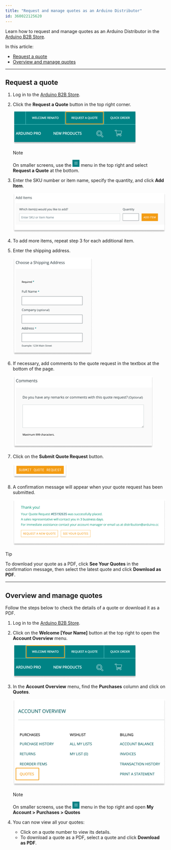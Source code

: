 ```yaml
---
title: "Request and manage quotes as an Arduino Distributor"
id: 360022125620
---
```


Learn how to request and manage quotes as an Arduino Distributor in the [Arduino B2B Store](https://distribution.arduino.cc/).

In this article:

* [Request a quote](#request)
* [Overview and manage quotes](#overview)

---

<a id="request"></a>

## Request a quote

1. Log in to the [Arduino B2B Store](https://distribution.arduino.cc/).

2. Click the **Request a Quote** button in the top right corner.

   ![Arduino B2B Store navigation menu highlighting the 'Request a Quote' button, alongside the 'Welcome [User Name]' and 'Quick Order' buttons](img/Distributors_Request_a_quote_button.png)

   > [!NOTE]
   > On smaller screens, use the ![Hamburger menu icon](img/Hamburger_menu.png) menu in the top right and select **Request a Quote** at the bottom.

3. Enter the SKU number or item name, specify the quantity, and click **Add Item**.

   ![Form for adding items, with fields for SKU or item name, quantity, and an 'Add Item' button](img/Distributors_add_items.png)

4. To add more items, repeat step 3 for each additional item.

5. Enter the shipping address.

   ![Form for choosing a shipping address, including fields for full name, company (optional), and address](img/Distributors_add_shipping_address.png)

6. If necessary, add comments to the quote request in the textbox at the bottom of the page.

   ![Comments section with a text box for adding remarks to the quote request, with a maximum limit of 999 characters](img/Distributors_comments_section.png)

7. Click on the **Submit Quote Request** button.

   !['Submit Quote Request' button](img/Distributors_submit_quote_request_button.png)

8. A confirmation message will appear when your quote request has been submitted.

   ![Confirmation message for a successfully placed quote request, showing quote ID, expected contact timeline, and buttons for 'Request a New Quote' or 'See Your Quotes'](img/Distributors_confirmation_message.png)

> [!TIP]
> To download your quote as a PDF, click **See Your Quotes** in the confirmation message, then select the latest quote and click **Download as PDF**.

---

<a id="overview"></a>

## Overview and manage quotes

Follow the steps below to check the details of a quote or download it as a PDF.

1. Log in to the [Arduino B2B Store](https://distribution.arduino.cc/).

2. Click on the **Welcome [Your Name]** button at the top right to open the **Account Overview** menu.

   ![Arduino B2B Store navigation menu highlighting the 'Welcome [User Name]' button, alongside the 'Request a Quote' and 'Quick Order' buttons](img/Distributors_Welcome_username.png)

3. In the **Account Overview** menu, find the **Purchases** column and click on **Quotes**.

   ![Account Overview page highlighting the 'Quotes' option under the Purchases column](img/Distributors_Account_overview.png)

   > [!NOTE]
   > On smaller screens, use the ![Hamburger menu icon](img/Hamburger_menu.png) menu in the top right and open **My Account > Purchases > Quotes**

4. You can now view all your quotes:

   * Click on a quote number to view its details.
   * To download a quote as a PDF, select a quote and click **Download as PDF**.
